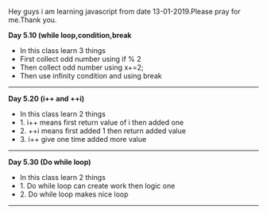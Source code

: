 Hey guys i am learning javascript from date 13-01-2019.Please pray for me.Thank you.

<b style="text-tranform:capitalize">Day 5.10 (while loop,condition,break</b>
<ul>
     <li>In this class learn 3 things</li>
    <li>First collect odd number using if % 2</li>
    <li>Then collect odd number using x+=2;</li>
    <li>Then use infinity condition and using break</li>
</ul>
<hr>

<b style="text-tranform:capitalize">Day 5.20 (i++ and ++i) </b>
<ul>
     <li>In this class learn 2 things</li>
    <li>1. i++ means first return value of i then added one</li>
    <li>2. ++i means first added 1 then return added value</li>
    <li>3. i++ give one time added  more value</li>
</ul>
<hr>
<b style="text-tranform:capitalize">Day 5.30 (Do while loop) </b>
<ul>
     <li>In this class learn 2 things</li>
    <li>1. Do while loop can create work then logic one</li>
    <li>2. Do while loop  makes nice loop</li>
</ul>
<hr>
